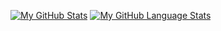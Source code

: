 [![My GitHub Stats](https://github-readme-stats.vercel.app/api/?username=NLKNguyen&theme=gradient&show_icons=true&count_private=true)]()
[![My GitHub Language Stats](https://github-readme-stats.vercel.app/api/top-langs/?username=NLKNguyen&langs_count=4&theme=gradiant&layout=compact)]()
